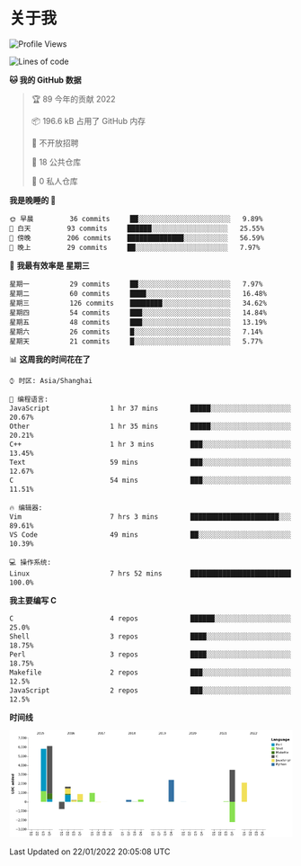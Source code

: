 # 关于我

<!--START_SECTION:waka-->
![Profile Views](http://img.shields.io/badge/%E4%B8%AA%E4%BA%BA%E5%B0%81%E9%9D%A2%E8%A7%82%E7%9C%8B%E6%AC%A1%E6%95%B0-8-blue)

![Lines of code](https://img.shields.io/badge/%E4%BB%8E%E3%80%8C%E4%BD%A0%E5%A5%BD%E4%B8%96%E7%95%8C%E3%80%8D%E6%88%91%E5%B7%B2%E7%BB%8F%E5%86%99%E4%BA%86-21%20Thousand%20%E8%A1%8C%E4%BB%A3%E7%A0%81-blue)

**🐱 我的 GitHub 数据** 

> 🏆 89 今年的贡献 2022
 > 
> 📦 196.6 kB 占用了 GitHub 内存 
 > 
> 🚫 不开放招聘
 > 
> 📜 18 公共仓库 
 > 
> 🔑 0 私人仓库  
 > 
**我是晚睡的 🦉** 

```text
🌞 早晨         36 commits     ██░░░░░░░░░░░░░░░░░░░░░░░   9.89% 
🌆 白天         93 commits     ██████░░░░░░░░░░░░░░░░░░░   25.55% 
🌃 傍晚         206 commits    ██████████████░░░░░░░░░░░   56.59% 
🌙 晚上         29 commits     ██░░░░░░░░░░░░░░░░░░░░░░░   7.97%

```
📅 **我最有效率是 星期三** 

```text
星期一          29 commits     ██░░░░░░░░░░░░░░░░░░░░░░░   7.97% 
星期二          60 commits     ████░░░░░░░░░░░░░░░░░░░░░   16.48% 
星期三          126 commits    ████████░░░░░░░░░░░░░░░░░   34.62% 
星期四          54 commits     ███░░░░░░░░░░░░░░░░░░░░░░   14.84% 
星期五          48 commits     ███░░░░░░░░░░░░░░░░░░░░░░   13.19% 
星期六          26 commits     █░░░░░░░░░░░░░░░░░░░░░░░░   7.14% 
星期天          21 commits     █░░░░░░░░░░░░░░░░░░░░░░░░   5.77%

```


📊 **这周我的时间花在了** 

```text
⌚︎ 时区: Asia/Shanghai

💬 编程语言: 
JavaScript               1 hr 37 mins        █████░░░░░░░░░░░░░░░░░░░░   20.67% 
Other                    1 hr 35 mins        █████░░░░░░░░░░░░░░░░░░░░   20.21% 
C++                      1 hr 3 mins         ███░░░░░░░░░░░░░░░░░░░░░░   13.45% 
Text                     59 mins             ███░░░░░░░░░░░░░░░░░░░░░░   12.67% 
C                        54 mins             ███░░░░░░░░░░░░░░░░░░░░░░   11.51%

🔥 编辑器: 
Vim                      7 hrs 3 mins        ██████████████████████░░░   89.61% 
VS Code                  49 mins             ██░░░░░░░░░░░░░░░░░░░░░░░   10.39%

💻 操作系统: 
Linux                    7 hrs 52 mins       █████████████████████████   100.0%

```

**我主要编写 C** 

```text
C                        4 repos             ██████░░░░░░░░░░░░░░░░░░░   25.0% 
Shell                    3 repos             ████░░░░░░░░░░░░░░░░░░░░░   18.75% 
Perl                     3 repos             ████░░░░░░░░░░░░░░░░░░░░░   18.75% 
Makefile                 2 repos             ███░░░░░░░░░░░░░░░░░░░░░░   12.5% 
JavaScript               2 repos             ███░░░░░░░░░░░░░░░░░░░░░░   12.5%

```


**时间线**

![Chart not found](https://raw.githubusercontent.com/Arondight/Arondight/master/charts/bar_graph.png) 


 Last Updated on 22/01/2022 20:05:08 UTC
<!--END_SECTION:waka-->
